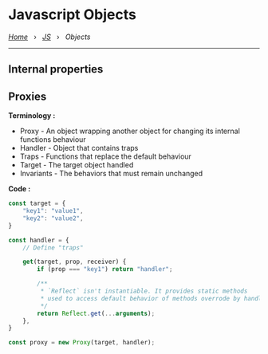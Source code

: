# Javascript Objects

*[Home](../README.md)* &nbsp; › &nbsp; 
*[JS](./js.md)* &nbsp; › &nbsp; 
*Objects*

---

## Internal properties

## Proxies

**Terminology :**

- Proxy - An object wrapping another object for changing its internal functions behaviour
- Handler - Object that contains traps
- Traps - Functions that replace the default behaviour
- Target - The target object handled
- Invariants - The behaviors that must remain unchanged

**Code :**

```js
const target = {
    "key1": "value1",
    "key2": "value2",
}

const handler = {
    // Define "traps"

    get(target, prop, receiver) {
        if (prop === "key1") return "handler";

        /**
         * `Reflect` isn't instantiable. It provides static methods
         * used to access default behavior of methods overrode by handler traps
         */
        return Reflect.get(...arguments);
    },
}

const proxy = new Proxy(target, handler);
```